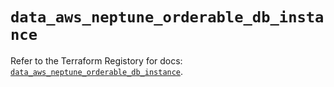 # `data_aws_neptune_orderable_db_instance`

Refer to the Terraform Registory for docs: [`data_aws_neptune_orderable_db_instance`](https://www.terraform.io/docs/providers/aws/d/neptune_orderable_db_instance).
